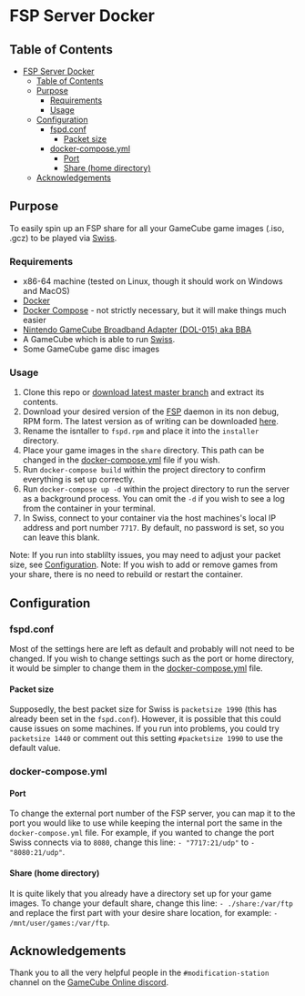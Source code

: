 # FSP Server Docker

## Table of Contents
- [FSP Server Docker](#fsp-server-docker)
  - [Table of Contents](#table-of-contents)
  - [Purpose](#purpose)
    - [Requirements](#requirements)
    - [Usage](#usage)
  - [Configuration](#configuration)
    - [fspd.conf](#fspdconf)
      - [Packet size](#packet-size)
    - [docker-compose.yml](#docker-composeyml)
      - [Port](#port)
      - [Share (home directory)](#share-home-directory)
  - [Acknowledgements](#acknowledgements)

## Purpose
To easily spin up an FSP share for all your GameCube game images (.iso, .gcz) to be played via [Swiss](https://github.com/emukidid/swiss-gc).

### Requirements
- x86-64 machine (tested on Linux, though it should work on Windows and MacOS)
- [Docker](https://docs.docker.com/get-docker/)
- [Docker Compose](https://docs.docker.com/compose/install/) - not strictly necessary, but it will make things much easier
- [Nintendo GameCube Broadband Adapter (DOL-015) aka BBA](https://en.wikipedia.org/wiki/GameCube_online_functionality)
- A GameCube which is able to run [Swiss](https://github.com/emukidid/swiss-gc).
- Some GameCube game disc images

### Usage
1. Clone this repo or [download latest master branch](https://github.com/sephallen/fsp-server-docker/archive/master.zip) and extract its contents.
2. Download your desired version of the [FSP](http://fsp.sourceforge.net/) daemon in its non debug, RPM form. The latest version as of writing can be downloaded [here](https://sourceforge.net/projects/fsp/files/fsp/2.8.1b29/fspd-2.8.1b29-2.el7.x86_64.rpm/download).
3. Rename the isntaller to `fspd.rpm` and place it into the `installer` directory.
4. Place your game images in the `share` directory. This path can be changed in the [docker-compose.yml](#docker-compose.yml) file if you wish.
5. Run `docker-compose build` within the project directory to confirm everything is set up correctly.
6. Run `docker-compose up -d` within the project directory to run the server as a background process. You can omit the `-d` if you wish to see a log from the container in your terminal.
7. In Swiss, connect to your container via the host machines's local IP address and port number `7717`. By default, no password is set, so you can leave this blank.

Note: If you run into stablilty issues, you may need to adjust your packet size, see [Configuration](#packet-size).
Note: If you wish to add or remove games from your share, there is no need to rebuild or restart the container.

## Configuration
### fspd.conf
Most of the settings here are left as default and probably will not need to be changed. If you wish to change settings such as the port or home directory, it would be simpler to change them in the [docker-compose.yml](#docker-compose.yml) file.

#### Packet size
Supposedly, the best packet size for Swiss is `packetsize 1990` (this has already been set in the `fspd.conf`). However, it is possible that this could cause issues on some machines. If you run into problems, you could try `packetsize 1440` or comment out this setting `#packetsize 1990` to use the default value.

### docker-compose.yml
#### Port
To change the external port number of the FSP server, you can map it to the port you would like to use while keeping the internal port the same in the `docker-compose.yml` file.
For example, if you wanted to change the port Swiss connects via to `8080`, change this line:
`- "7717:21/udp"` to `- "8080:21/udp"`.

#### Share (home directory)
It is quite likely that you already have a directory set up for your game images. To change your default share, change this line:
`- ./share:/var/ftp` and replace the first part with your desire share location, for example: `- /mnt/user/games:/var/ftp`.

## Acknowledgements
Thank you to all the very helpful people in the `#modification-station` channel on the [GameCube Online discord](https://discord.gg/M2hbYsr).

